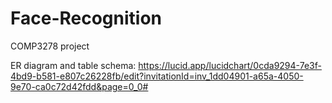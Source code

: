 # Face-Recognition
COMP3278 project

ER diagram and table schema: https://lucid.app/lucidchart/0cda9294-7e3f-4bd9-b581-e807c26228fb/edit?invitationId=inv_1dd04901-a65a-4050-9e70-ca0c72d42fdd&page=0_0#
